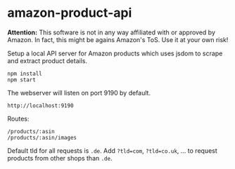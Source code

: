 # amazon-product-api

**Attention:** This software is not in any way affiliated with or approved by Amazon. In fact, this might be agains Amazon's ToS. Use it at your own risk!

Setup a local API server for Amazon products which uses jsdom to scrape and extract product details.

```
npm install
npm start
```

The webserver will listen on port 9190 by default.
```
http://localhost:9190
```

Routes:
```
/products/:asin
/products/:asin/images
```

Default tld for all requests is `.de`. Add `?tld=com`, `?tld=co.uk`, ... to request products from other shops than `.de`.
